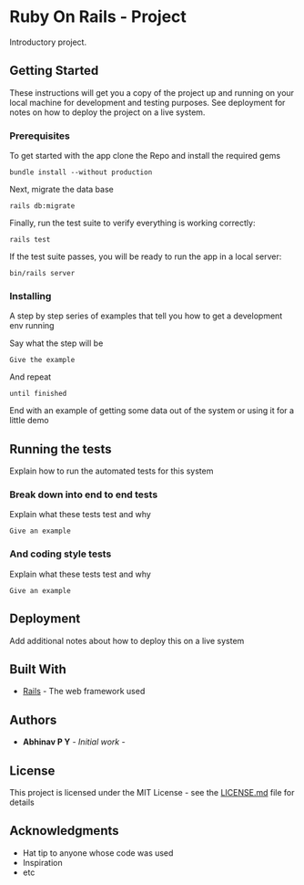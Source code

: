 # Ruby On Rails - Project

Introductory project.

## Getting Started

These instructions will get you a copy of the project up and running on your local machine for development and testing purposes. See deployment for notes on how to deploy the project on a live system.

### Prerequisites

To get started with the app clone the Repo and install the required gems

```
bundle install --without production
```
Next, migrate the data base

```
rails db:migrate
```

Finally, run the test suite to verify everything is working correctly:
```
rails test
```

If the test suite passes, you will be ready to run the app in a local server:
```
bin/rails server
```

### Installing

A step by step series of examples that tell you how to get a development env running

Say what the step will be

```
Give the example
```

And repeat

```
until finished
```

End with an example of getting some data out of the system or using it for a little demo

## Running the tests

Explain how to run the automated tests for this system

### Break down into end to end tests

Explain what these tests test and why

```
Give an example
```

### And coding style tests

Explain what these tests test and why

```
Give an example
```

## Deployment

Add additional notes about how to deploy this on a live system

## Built With

* [Rails]() - The web framework used

## Authors

* **Abhinav P Y** - *Initial work* - [](https://github.com/abhinavpy)

## License

This project is licensed under the MIT License - see the [LICENSE.md](LICENSE.md) file for details

## Acknowledgments

* Hat tip to anyone whose code was used
* Inspiration
* etc

